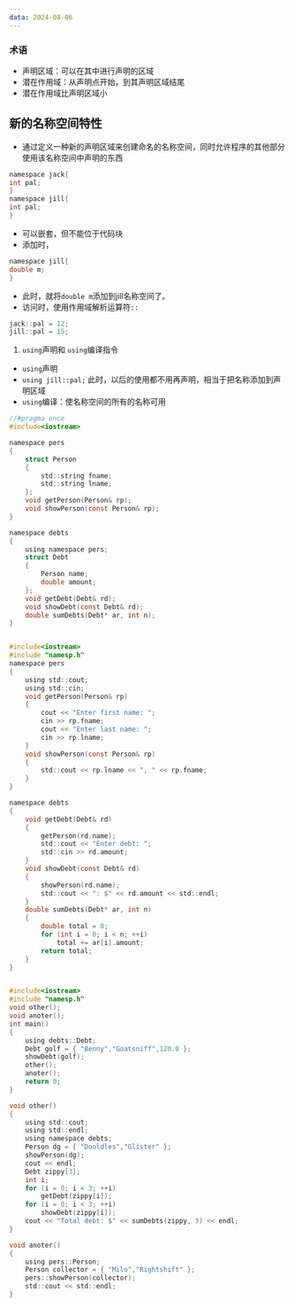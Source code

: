 ```yaml
---
data: 2024-08-06
---
```

### 术语
- 声明区域：可以在其中进行声明的区域
- 潜在作用域：从声明点开始，到其声明区域结尾
- 潜在作用域比声明区域小
## 新的名称空间特性
- 通过定义一种新的声明区域来创建命名的名称空间，同时允许程序的其他部分使用该名称空间中声明的东西
```c
namespace jack{
int pal;
}
namespace jill{
int pal;
}
```
- 可以嵌套，但不能位于代码块
- 添加时，
```c
namespace jill{
double m;
}
```
- 此时，就将`double m`添加到jill名称空间了。
- 访问时，使用作用域解析运算符`::`
```c
jack::pal = 12;
jill::pal = 15;
```
1. `using`声明和 `using`编译指令
- `using`声明
- `using jill::pal;` 此时，以后的使用都不用再声明，相当于把名称添加到声明区域
- `using`编译：使名称空间的所有的名称可用

```c
//#pragma once
#include<iostream>

namespace pers
{
	struct Person
	{
		std::string fname;
		std::string lname;
	};
	void getPerson(Person& rp);
	void showPerson(const Person& rp);
}

namespace debts
{
	using namespace pers;
	struct Debt
	{
		Person name;
		double amount;
	};
	void getDebt(Debt& rd);
	void showDebt(const Debt& rd);
	double sumDebts(Debt* ar, int n);
}


#include<iostream>
#include "namesp.h"
namespace pers
{
	using std::cout;
	using std::cin;
	void getPerson(Person& rp)
	{
		cout << "Enter first name: ";
		cin >> rp.fname;
		cout << "Enter last name: ";
		cin >> rp.lname;
	}
	void showPerson(const Person& rp)
	{
		std::cout << rp.lname << ", " << rp.fname;
	}
}

namespace debts
{
	void getDebt(Debt& rd)
	{
		getPerson(rd.name);
		std::cout << "Enter debt: ";
		std::cin >> rd.amount;
	}
	void showDebt(const Debt& rd)
	{
		showPerson(rd.name);
		std::cout << ": $" << rd.amount << std::endl;
	}
	double sumDebts(Debt* ar, int n)
	{
		double total = 0;
		for (int i = 0; i < n; ++i)
			total += ar[i].amount;
		return total;
	}
}


#include<iostream>
#include "namesp.h"
void other();
void anoter();
int main()
{
	using debts::Debt;
	Debt golf = { "Benny","Goatsniff",120.0 };
	showDebt(golf);
	other();
	anoter();
	return 0;
}

void other()
{
	using std::cout;
	using std::endl;
	using namespace debts;
	Person dg = { "Dooldles","Glister" };
	showPerson(dg);
	cout << endl;
	Debt zippy[3];
	int i;
	for (i = 0; i < 3; ++i)
		getDebt(zippy[i]);
	for (i = 0; i < 3; ++i)
		showDebt(zippy[i]);
	cout << "Total debt: $" << sumDebts(zippy, 3) << endl;
}

void anoter()
{
	using pers::Person;
	Person collector = { "Milo","Rightshift" };
	pers::showPerson(collector);
	std::cout << std::endl;
}
```